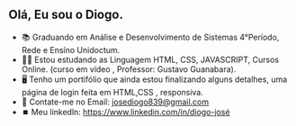 ## Olá, Eu sou o Diogo.

- 📚 Graduando em Análise e Desenvolvimento de Sistemas 4°Período, Rede e Ensíno Unidoctum. 
- 👨‍💻 Estou estudando as Linguagem HTML, CSS, JAVASCRIPT, Cursos Online. (curso em vídeo , Professor: Gustavo Guanabara).  
- 🖥️ Tenho um portifólio que ainda estou finalizando alguns detalhes, uma página de login feita em HTML,CSS , responsiva. 
- 🤔 Contate-me no Email: josediogo839@gmail.com
- ⏹️ Meu linkedln: https://www.linkedin.com/in/diogo-josé
